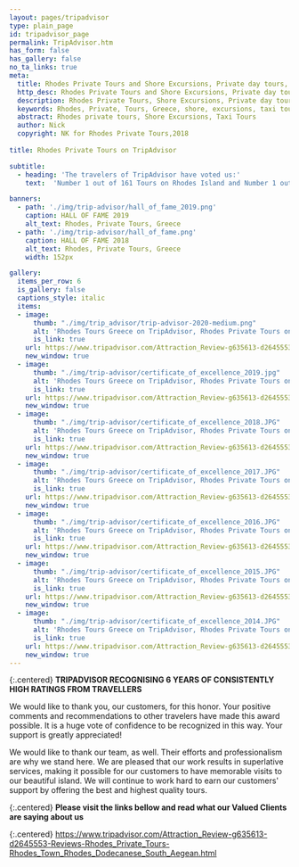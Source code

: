 ```yaml
---
layout: pages/tripadvisor
type: plain_page
id: tripadvisor_page
permalink: TripAdvisor.htm
has_form: false
has_gallery: false
no_ta_links: true
meta:
  title: Rhodes Private Tours and Shore Excursions, Private day tours, Taxi tours
  http_desc: Rhodes Private Tours and Shore Excursions, Private day tours and taxi tours, Minivan Minibus Group Tours, and semi-private tours with licensed tour guides.  VIP Tours Services and city sightseeing tours, daily tours of Rhodes Island Greece
  description: Rhodes Private Tours, Shore Excursions, Private day tours, Taxi tours
  keywords: Rhodes, Private, Tours, Greece, shore, excursions, taxi tours, day tours, city, sightseeing, guided, exclusive, daily tours, luxury, limousine, independent, customized, specialized, tailored, escorted, executive, disabled, accessible, photo, Mercedes, vip services
  abstract: Rhodes private tours, Shore Excursions, Taxi Tours
  author: Nick
  copyright: NK for Rhodes Private Tours,2018
  
title: Rhodes Private Tours on TripAdvisor

subtitle:
  - heading: 'The travelers of TripAdvisor have voted us:'
    text:  'Number 1 out of 161 Tours on Rhodes Island and Number 1 out of 72 Tours in Rhodes Town'

banners:
  - path: './img/trip-advisor/hall_of_fame_2019.png'
    caption: HALL OF FAME 2019
    alt_text: Rhodes, Private Tours, Greece
  - path: './img/trip-advisor/hall_of_fame.png'
    caption: HALL OF FAME 2018
    alt_text: Rhodes, Private Tours, Greece
    width: 152px

gallery:
  items_per_row: 6
  is_gallery: false
  captions_style: italic
  items:
  - image:
      thumb: "./img/trip_advisor/trip-advisor-2020-medium.png"
      alt: 'Rhodes Tours Greece on TripAdvisor, Rhodes Private Tours on TripAdvisor Greece'
      is_link: true
    url: https://www.tripadvisor.com/Attraction_Review-g635613-d2645553-Reviews-Rhodes_Private_Tours-Rhodes_Town_Rhodes_Dodecanese_South_Aegean.html
    new_window: true
  - image:
      thumb: "./img/trip-advisor/certificate_of_excellence_2019.jpg"
      alt: 'Rhodes Tours Greece on TripAdvisor, Rhodes Private Tours on TripAdvisor Greece'
      is_link: true
    url: https://www.tripadvisor.com/Attraction_Review-g635613-d2645553-Reviews-Rhodes_Private_Tours-Rhodes_Town_Rhodes_Dodecanese_South_Aegean.html
    new_window: true
  - image:
      thumb: "./img/trip-advisor/certificate_of_excellence_2018.JPG"
      alt: 'Rhodes Tours Greece on TripAdvisor, Rhodes Private Tours on TripAdvisor Greece'
      is_link: true
    url: https://www.tripadvisor.com/Attraction_Review-g635613-d2645553-Reviews-Rhodes_Private_Tours-Rhodes_Town_Rhodes_Dodecanese_South_Aegean.html
    new_window: true
  - image:
      thumb: "./img/trip-advisor/certificate_of_excellence_2017.JPG"
      alt: 'Rhodes Tours Greece on TripAdvisor, Rhodes Private Tours on TripAdvisor Greece'
      is_link: true
    url: https://www.tripadvisor.com/Attraction_Review-g635613-d2645553-Reviews-Rhodes_Private_Tours-Rhodes_Town_Rhodes_Dodecanese_South_Aegean.html
    new_window: true
  - image:
      thumb: "./img/trip-advisor/certificate_of_excellence_2016.JPG"
      alt: 'Rhodes Tours Greece on TripAdvisor, Rhodes Private Tours on TripAdvisor Greece'
      is_link: true
    url: https://www.tripadvisor.com/Attraction_Review-g635613-d2645553-Reviews-Rhodes_Private_Tours-Rhodes_Town_Rhodes_Dodecanese_South_Aegean.html
    new_window: true
  - image:
      thumb: "./img/trip-advisor/certificate_of_excellence_2015.JPG"
      alt: 'Rhodes Tours Greece on TripAdvisor, Rhodes Private Tours on TripAdvisor Greece'
      is_link: true
    url: https://www.tripadvisor.com/Attraction_Review-g635613-d2645553-Reviews-Rhodes_Private_Tours-Rhodes_Town_Rhodes_Dodecanese_South_Aegean.html
    new_window: true
  - image:
      thumb: "./img/trip-advisor/certificate_of_excellence_2014.JPG"
      alt: 'Rhodes Tours Greece on TripAdvisor, Rhodes Private Tours on TripAdvisor Greece'
      is_link: true
    url: https://www.tripadvisor.com/Attraction_Review-g635613-d2645553-Reviews-Rhodes_Private_Tours-Rhodes_Town_Rhodes_Dodecanese_South_Aegean.html
    new_window: true
---
```

{:.centered}
**TRIPADVISOR RECOGNISING 6 YEARS OF CONSISTENTLY HIGH RATINGS FROM TRAVELLERS**

We would like to thank you, our customers, for this honor. Your positive comments and recommendations to other travelers have made this award possible. It is a huge vote of confidence to be recognized in this way. Your support is greatly appreciated!

We would like to thank our team, as well. Their efforts and professionalism are why we stand here. We are pleased that our work results in superlative services, making it possible for our customers to have memorable visits to our beautiful island. We will continue to work hard to earn our customers' support by offering the best and highest quality tours.

{:.centered}
**Please visit the links bellow and read what our Valued Clients are saying about us**

{:.centered}
<a href="https://www.tripadvisor.com/Attraction_Review-g635613-d2645553-Reviews-Rhodes_Private_Tours-Rhodes_Town_Rhodes_Dodecanese_South_Aegean.html" target="_blank">https://www.tripadvisor.com/Attraction_Review-g635613-d2645553-Reviews-Rhodes_Private_Tours-Rhodes_Town_Rhodes_Dodecanese_South_Aegean.html</a>